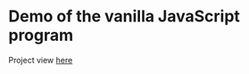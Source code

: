 # Demo of the vanilla JavaScript program
Project view [here](https://github.com/marcocollander/calculator/tree/main/src) 
